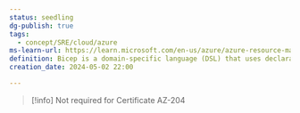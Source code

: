 ```yaml
---
status: seedling
dg-publish: true
tags:
  - concept/SRE/cloud/azure
ms-learn-url: https://learn.microsoft.com/en-us/azure/azure-resource-manager/bicep/overview?tabs=bicep
definition: Bicep is a domain-specific language (DSL) that uses declarative syntax to deploy Azure resources.
creation_date: 2024-05-02 22:00

---
```


> [!info] 
> Not required for Certificate AZ-204
